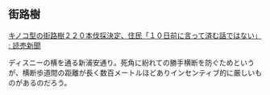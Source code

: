 ## 街路樹

[キノコ型の街路樹２２０本伐採決定、住民「１０日前に言って済む話ではない」 : 読売新聞](https://www.yomiuri.co.jp/national/20230906-OYT1T50278/)

ディスニーの横を通る新浦安通り。死角に紛れての勝手横断を防ぐためというが、横断歩道間の距離が長く数百メートルほどありインセンティブ的に厳しいものがあるのだろう。
